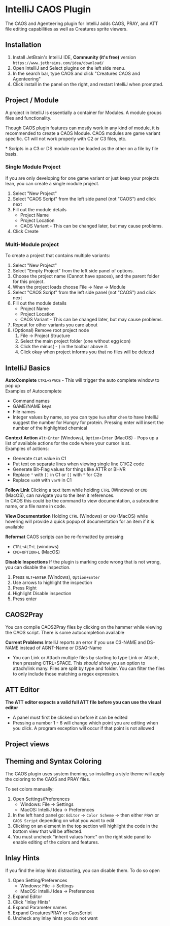 # IntelliJ CAOS Plugin 

The CAOS and Agenteering plugin for IntelliJ adds CAOS, PRAY, and ATT file editing capabilities as well as Creatures sprite viewers.

## Installation

1. Install JetBrain's IntelliJ IDE, **Community (it's free)** version   
`https://www.jetbrains.com/idea/download/`
2. Open IntelliJ and Select plugins on the left side menu.
3. In the search bar, type CAOS and click "Creatures CAOS and Agenteering"
4. Click install in the panel on the right, and restart IntelliJ when prompted.

## Project / Module

A project in IntelliJ is essentially a container for Modules. A module groups files and functionality.

Though CAOS plugin features can mostly work in any kind of module, it is recommended to create a CAOS Module. CAOS modules are game variant specific. C1 will not work properly with C2 or C3 files, etc. 

\* Scripts in a C3 or DS module can be loaded as the other on a file by file basis.

### Single Module Project

If you are only developing for one game variant or just keep your projects lean, you can create a single module project.

1. Select "New Project"
2. Select "CAOS Script" from the left side panel (not "CAOS") and click next
3. Fill out the module details  
   - Project Name
   - Project Location 
   - CAOS Variant - This can be changed later, but may cause problems.
4. Click Create


### Multi-Module project

To create a project that contains multiple variants:
1. Select "New Project" 
2. Select "Empty Project" from the left side panel of options.
3. Choose the project name (Cannot have spaces), and the parent folder for this project.
4. When the project loads choose File -> New -> Module
5. Select "CAOS Script" from the left side panel (not "CAOS") and click next
6. Fill out the module details
    - Project Name
    - Project Location
    - CAOS Variant - This can be changed later, but may cause problems.
7. Repeat for other variants you care about
8. (Optional) Remove root project node
	1. File -> Project Structure
	2. Select the main project folder (one without egg icon)
	3. Click the minus( - ) in the toolbar above it.
	4. Click okay when project informs you that no files will be deleted


## IntelliJ Basics

**AutoComplete** `CTRL+SPACE` - This will trigger the auto complete window to pop up  
Examples of Autocomplete  
- Command names
- GAME/NAME keys
- File names
- Integer values by name, so you can type `hun` after `chem` to have IntelliJ suggest the number for Hungry for protein. Pressing enter will insert the number of the highlighted chemical

**Context Action** `Alt+Enter` (Windows), `Option+Enter` (MacOS) - Pops up a list of available actions for the code where your cursor is at.   
Examples of actions:
- Generate `CLAS` value in C1
- Put text on separate lines when viewing single line C1/C2 code
- Generate Bit-Flag values for things like ATTR or BHVR
- Replace `"` with `[]` in C1 or `[]` with `"` for C2e
- Replace `va09` with `var9` in C1

**Follow Link** Clicking a text item while holding `CTRL` (Windows) or `CMD` (MacOS), can navigate you to the item it references.  
In CAOS this could be the command to view documentation, a subroutine name, or a file name in code.

**View Documentation** Holding `CTRL` (Windows) or `CMD` (MacOS) while hovering will provide a quick popup of documentation for an item if it is available

**Reformat** CAOS scripts can be re-formatted by pressing
- `CTRL+ALT+L` (windows)
- `CMD+OPTION+L` (MacOS)


**Disable Inspections** If the plugin is marking code wrong that is not wrong, you can disable the inspection.
1. Press `ALT+ENTER` (Windows), `Option+Enter`
2. Use arrows to highlight the inspection
3. Press Right
4. Highlight Disable inspection
5. Press enter



## CAOS2Pray

You can compile CAOS2Pray files by clicking on the hammer while viewing the CAOS script. There is some autocompletion available

**Current Problems** IntelliJ reports an error if you use C3-NAME and DS-NAME instead of AGNT-Name or DSAG-Name

- You can Link or Attach multiple files by starting to type Link or Attach, then pressing CTRL+SPACE. This *should* show you an option to attach/link many. Files are split by type and folder. You can filter the files to only include those matching a regex expression.


## ATT Editor

**The ATT editor expects a valid full ATT file before you can use the visual editor**

- A panel must first be clicked on before it can be edited
- Pressing a number 1 - 6 will change which point you are editing when you click. A program exception will occur if that point is not allowed

## Project views


## Theming and Syntax Coloring

The CAOS plugin uses system theming, so installing a style theme will apply the coloring to the CAOS and PRAY files.

To set colors manually:
1. Open Settings/Preferences
    - Windows: File -> Settings 
    - MacOS: IntelliJ Idea -> Preferences
2. In the left hand panel go: `Editor` -> `Color Scheme`  -> then either `PRAY` or `CAOS Script` depending on what you want to edit
3. Clicking on an element in the top section will highlight the code in the bottom view that will be affected.
4. You must uncheck "inherit values from:" on the right side panel to enable editing of the colors and features.


## Inlay Hints

If you find the inlay hints distracting, you can disable them. To do so open 
1. Open Setting/Preferences
   - Windows: File -> Settings
   - MacOS: IntelliJ Idea -> Preferences
2. Expand Editor 
3. Click "Inlay Hints"
4. Expand Parameter names
5. Expand CreaturesPRAY or CaosScript
6. Uncheck any inlay hints you do not want

